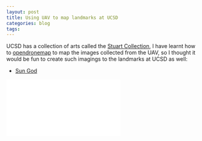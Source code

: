 ```yaml
---
layout: post
title: Using UAV to map landmarks at UCSD
categories: blog 
tags:
---
```


UCSD has a collection of arts called the [Stuart Collection](https://stuartcollection.ucsd.edu/), I have learnt how to [opendronemap](https://github.com/moshanATucsd/DroneCamp-2020/blob/master/openDroneMap.md) to map the images collected from the UAV, so I thought it would be fun to create such imagings to the landmarks at UCSD as well: 

- [Sun God](https://stuartcollection.ucsd.edu/artist/de-saint-phalle.html)

<iframe src="//player.bilibili.com/player.html?aid=844876048&bvid=BV1j54y1h7Bf&cid=319491379&page=1" scrolling="no" border="0" frameborder="no" framespacing="0" allowfullscreen="true"> </iframe>


